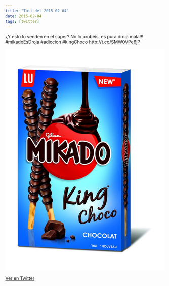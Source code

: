 ```yaml
---
title: "Tuit del 2015-02-04"
date: 2015-02-04
tags: [twitter]
---
```


¿Y esto lo venden en el súper? No lo probéis, es pura droja mala!!! #mikadoEsDroja #adiccion #kingChoco http://t.co/SMW0VPe6jP

![Imagen](/assets/images/563088806522675203-B9B-SC7IcAA_8kX.jpg)

[Ver en Twitter](https://twitter.com/i/web/status/563088806522675203)
